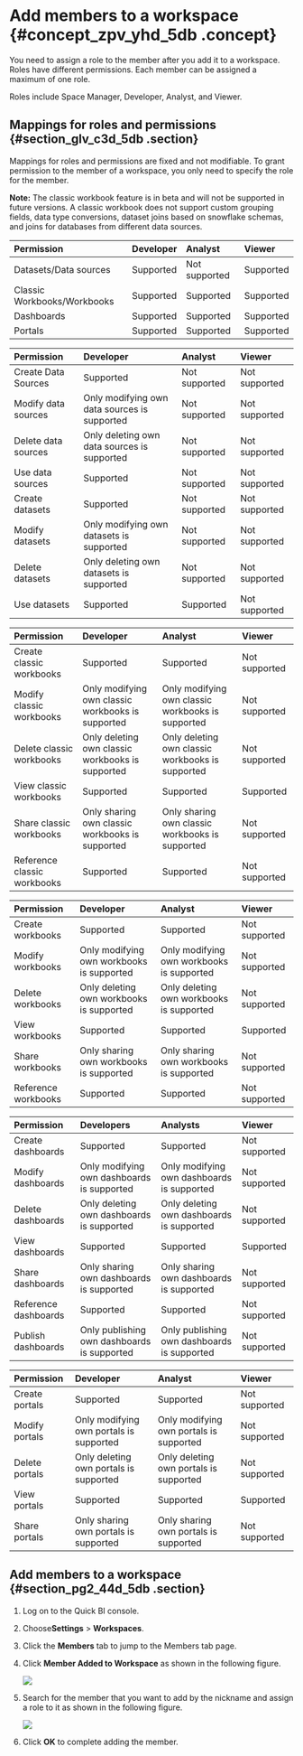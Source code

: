 # Add members to a workspace {#concept_zpv_yhd_5db .concept}

You need to assign a role to the member after you add it to a workspace. Roles have different permissions. Each member can be assigned a maximum of one role.

Roles include Space Manager, Developer, Analyst, and Viewer.

## Mappings for roles and permissions {#section_glv_c3d_5db .section}

Mappings for roles and permissions are fixed and not modifiable. To grant permission to the member of a workspace, you only need to specify the role for the member.

**Note:** The classic workbook feature is in beta and will not be supported in future versions. A classic workbook does not support custom grouping fields, data type conversions, dataset joins based on snowflake schemas, and joins for databases from different data sources.

|Permission|Developer|Analyst|Viewer|
|:---------|:--------|:------|:-----|
|Datasets/Data sources|Supported|Not supported|Supported|
|Classic Workbooks/Workbooks|Supported|Supported|Supported|
|Dashboards|Supported|Supported|Supported|
|Portals|Supported|Supported|Supported|

|Permission|Developer|Analyst|Viewer|
|:---------|:--------|:------|:-----|
|Create Data Sources|Supported|Not supported|Not supported|
|Modify data sources|Only modifying own data sources is supported|Not supported|Not supported|
|Delete data sources|Only deleting own data sources is supported|Not supported|Not supported|
|Use data sources|Supported|Not supported|Not supported|
|Create datasets|Supported|Not supported|Not supported|
|Modify datasets|Only modifying own datasets is supported|Not supported|Not supported|
|Delete datasets|Only deleting own datasets is supported|Not supported|Not supported|
|Use datasets|Supported|Supported|Not supported|

|Permission|Developer|Analyst|Viewer|
|:---------|:--------|:------|:-----|
|Create classic workbooks|Supported|Supported|Not supported|
|Modify classic workbooks|Only modifying own classic workbooks is supported|Only modifying own classic workbooks is supported|Not supported|
|Delete classic workbooks|Only deleting own classic workbooks is supported|Only deleting own classic workbooks is supported|Not supported|
|View classic workbooks|Supported|Supported|Supported|
|Share classic workbooks|Only sharing own classic workbooks is supported|Only sharing own classic workbooks is supported|Not supported|
|Reference classic workbooks|Supported|Supported|Not supported|

|Permission|Developer|Analyst|Viewer|
|:---------|:--------|:------|:-----|
|Create workbooks|Supported|Supported|Not supported|
|Modify workbooks|Only modifying own workbooks is supported|Only modifying own workbooks is supported|Not supported|
|Delete workbooks|Only deleting own workbooks is supported|Only deleting own workbooks is supported|Not supported|
|View workbooks|Supported|Supported|Supported|
|Share workbooks|Only sharing own workbooks is supported|Only sharing own workbooks is supported|Not supported|
|Reference workbooks|Supported|Supported|Not supported|

|Permission|Developers|Analysts|Viewer|
|:---------|:---------|:-------|:-----|
|Create dashboards|Supported|Supported|Not supported|
|Modify dashboards|Only modifying own dashboards is supported|Only modifying own dashboards is supported|Not supported|
|Delete dashboards|Only deleting own dashboards is supported|Only deleting own dashboards is supported|Not supported|
|View dashboards|Supported|Supported|Supported|
|Share dashboards|Only sharing own dashboards is supported|Only sharing own dashboards is supported|Not supported|
|Reference dashboards|Supported|Supported|Not supported|
|Publish dashboards|Only publishing own dashboards is supported|Only publishing own dashboards is supported|Not supported|

|Permission|Developer|Analyst|Viewer|
|:---------|:--------|:------|:-----|
|Create portals|Supported|Supported|Not supported|
|Modify portals|Only modifying own portals is supported|Only modifying own portals is supported|Not supported|
|Delete portals|Only deleting own portals is supported|Only deleting own portals is supported|Not supported|
|View portals|Supported|Supported|Supported|
|Share portals|Only sharing own portals is supported|Only sharing own portals is supported|Not supported|

## Add members to a workspace {#section_pg2_44d_5db .section}

1.  Log on to the Quick BI console.
2.  Choose**Settings** \> **Workspaces**.
3.  Click the **Members** tab to jump to the Members tab page.
4.  Click **Member Added to Workspace** as shown in the following figure.

    ![](http://static-aliyun-doc.oss-cn-hangzhou.aliyuncs.com/assets/img/9164/15469415441174_en-US.png)

5.  Search for the member that you want to add by the nickname and assign a role to it as shown in the following figure.

    ![](http://static-aliyun-doc.oss-cn-hangzhou.aliyuncs.com/assets/img/9164/15469415441175_en-US.png)

6.  Click **OK** to complete adding the member.

